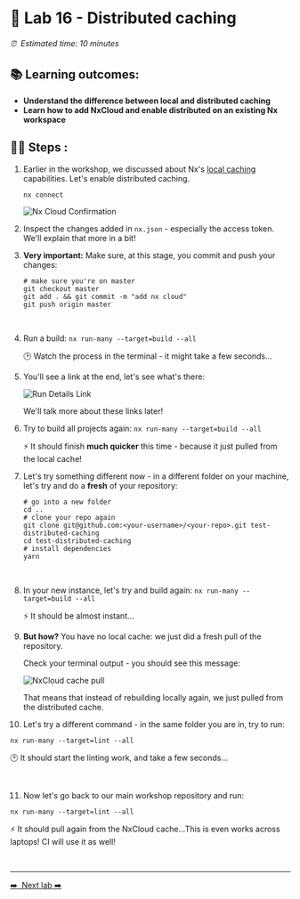 # 🔌 Lab 16 - Distributed caching

###### ⏰ &nbsp;Estimated time: 10 minutes

## 📚 Learning outcomes:

- **Understand the difference between local and distributed caching**
- **Learn how to add NxCloud and enable distributed on an existing Nx workspace**
  <br />

## 🏋️‍♀️ Steps :

1.  Earlier in the workshop, we discussed about Nx's [local caching](https://nx.dev/concepts/mental-model#computation-hashing-and-caching)
    capabilities. Let's enable distributed caching.

    ```
    nx connect
    ```

    ![Nx Cloud Confirmation](./nx_cloud_enabled.png)
    <br />

2.  Inspect the changes added in `nx.json` - especially the access token. We'll explain that more in a bit!
    <br />

3.  **Very important:** Make sure, at this stage, you commit and push your changes:

    ```
    # make sure you're on master
    git checkout master
    git add . && git commit -m "add nx cloud"
    git push origin master
    ```

    <br />

4.  Run a build: `nx run-many --target=build --all`

    🕑 Watch the process in the terminal - it might take a few seconds...
    <br />

5.  You'll see a link at the end, let's see what's there:

    ![Run Details Link](./run_details.png)

    We'll talk more about these links later!
    <br />

6.  Try to build all projects again: `nx run-many --target=build --all`

    ⚡ It should finish **much quicker** this time - because it just pulled from the local cache!
    <br />

7.  Let's try something different now - in a different folder on your machine, let's try and do a **fresh** of your repository:

    ```
    # go into a new folder
    cd ..
    # clone your repo again
    git clone git@github.com:<your-username>/<your-repo>.git test-distributed-caching
    cd test-distributed-caching
    # install dependencies
    yarn
    ```

    <br />

8.  In your new instance, let's try and build again: `nx run-many --target=build --all`

    ⚡ It should be almost instant...
    <br />

9.  **But how?** You have no local cache: we just did a fresh pull of the repository.

    Check your terminal output - you should see this message:

    ![NxCloud cache pull](./distrib_caching_confirmation.png)

    That means that instead of rebuilding locally again, we just pulled from the distributed cache.
    <br />

10. Let's try a different command - in the same folder you are in, try to run:

```
nx run-many --target=lint --all
```

🕑 It should start the linting work, and take a few seconds...


<br />

11.  Now let's go back to our main workshop repository and run:

```
nx run-many --target=lint --all
```

⚡ It should pull again from the NxCloud cache...This is even works across laptops! CI will use it as well!

<br />

---

[➡️ &nbsp;Next lab ➡️](../lab17/LAB.md)
